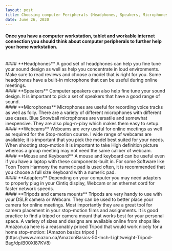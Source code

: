 ```yaml
---
layout: post
title: Choosing computer Peripherals (Headphones, Speakers, Microphones and Webcams)
date: June 26, 2020
--- 
```

#### Once you have a computer workstation, tablet and workable internet connection you should think about computer peripherals to further help your home workstation.  
<br>
#### **Headphones**  
A good set of headphones can help you fine tune your sound design as well as help you concentrate in loud environments.  Make sure to read reviews and choose a model that is right for you.  Some headphones have a built-in microphone that can be useful during online meetings.   
<br>
#### **Speakers** 
Computer speakers can also help fine tune your sound design.  It is important to pick a set of speakers that have a good range of sound.   
<br>
#### **Microphones**  
Microphones are useful for recording voice tracks as well as folly.  There are a variety of different microphones with different use cases.  Blue Snowball microphones are versatile and somewhat inexpensive.  They are also plug-n-play which makes them easy to setup.  
<br>
#### **Webcams**  
Webcams are very useful for online meetings as well as required for the Stop-motion course.  I wide range of webcams are available; it is important that you pick the model best suited for your needs.  When shooting stop-motion it is important to take High definition picture whereas a group meeting may not need the same caliber of webcam.  
<br>
#### **Mouse and Keyboard**  
A mouse and keyboard can be useful even if you have a laptop with these components-built in.  For some Software like Toon Toom Harmony the numeric pad is used often, it is recommended that you choose a full size Keyboard with a numeric pad.  
<br>
#### **Adapters**  
Depending on your computer you may need adapters to properly plug in your Cintiq display, Webcam or an ethernet cord for faster network speeds.  
<br>
#### **Tripods and camera mounts**  
Tripods are very handy to use with your DSLR camera or Webcam. They can be used to better place your camera for online meetings.  Most importantly they are a great tool for camera placement in your stop-motion films and assignments.  It is good practice to find a tripod or camera mount that works best for your personal space. A variety of sizes and designs are available online from shops like Amazon.ca here is a reasonably priced Tripod that would work nicely for a home stop-motion: [Amazon basics tripod ](https://www.amazon.ca/AmazonBasics-50-Inch-Lightweight-Tripod-Bag/dp/B00XI87KV8) 
